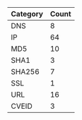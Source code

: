 | Category | Count |
| --- | --- |
| DNS | 8 |
| IP | 64 |
| MD5 | 10 |
| SHA1 | 3 |
| SHA256 | 7 |
| SSL | 1 |
| URL | 16 |
| CVEID | 3 |
